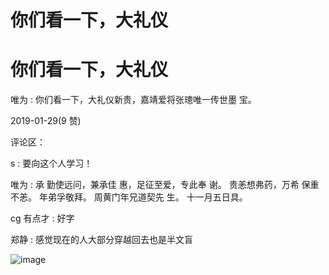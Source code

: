 # 你们看一下，大礼仪

# 你们看一下，大礼仪

唯为 : 你们看一下，大礼仪新贵，嘉靖爱将张璁唯一传世墨 宝。

2019-01-29(9 赞)

评论区：

s : 要向这个人学习！

唯为 : 承 勤使远问，兼承佳 惠，足征至爱，专此奉 谢。 贵恙想弗药，万希 保重不恙。 年弟孚敬拜。 周黄门年兄道契先 生。 十一月五日具。

cg 有点才 : 好字

郑静 : 感觉现在的人大部分穿越回去也是半文盲

![image](img/Image_0581.png)